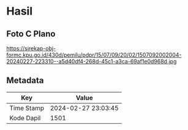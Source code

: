 # Hasil

## Foto C Plano

https://sirekap-obj-formc.kpu.go.id/430d/pemilu/pdpr/15/07/09/20/02/1507092002004-20240227-223310--a5d40df4-268d-45c1-a3ca-69af1e0d968d.jpg


## Metadata

| Key        | Value               |
| ---------- | ------------------- |
| Time Stamp | 2024-02-27 23:03:45 |
| Kode Dapil | 1501                |



